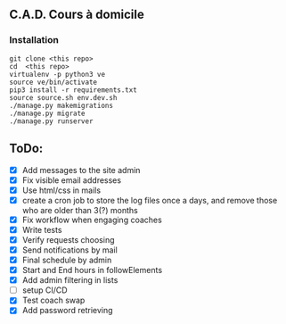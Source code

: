 ## C.A.D. Cours à domicile

### Installation

```
git clone <this repo>
cd  <this repo>
virtualenv -p python3 ve
source ve/bin/activate
pip3 install -r requirements.txt
source source.sh env.dev.sh
./manage.py makemigrations
./manage.py migrate
./manage.py runserver
```

## ToDo:

- [x] Add messages to the site admin
- [x] Fix visible email addresses
- [x] Use html/css in mails
- [x] create a cron job to store the log files once a days, and remove those who are older than 3(?) months
- [x] Fix workflow when engaging coaches
- [x] Write tests
- [x] Verify requests choosing
- [x] Send notifications by mail
- [x] Final schedule by admin
- [x] Start and End hours in followElements
- [x] Add admin filtering in lists
- [ ] setup CI/CD
- [x] Test coach swap
- [x] Add password retrieving
